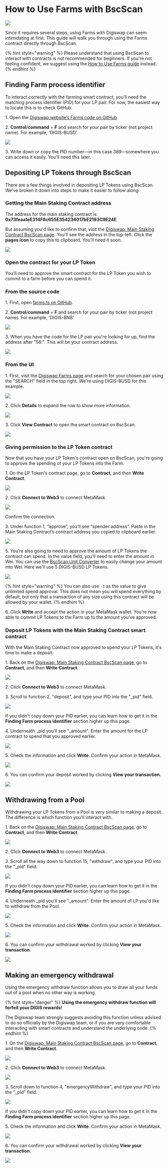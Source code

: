 # How to Use Farms with BscScan

![](<../../.gitbook/assets/docs-masthead-21- (2) (1).png>)

Since it requires several steps, using Farms with Digiswap can seem intimidating at first. This guide will walk you through using the Farms contract directly through BscScan.

{% hint style="warning" %}
Please understand that using BscScan to interact with contracts is not recommended for beginners. If you're not feeling confident, we suggest using the [How to Use Farms guide](https://docs.digiswap.finance/products/yield-farming/how-to-use-farms) instead.
{% endhint %}

## Finding Farm process identifier

To interact correctly with the farming smart contract, you’ll need the matching process identifier (PID) for your LP pair. For now, the easiest way to locate this is to check GitHub.

1\. Open the [Digiswap website’s Farms code on GitHub](https://github.com/pancakeswap/pancake-frontend/blob/master/src/config/constants/farms.ts).

2\. **Control**/**command** + **F** and search for your pair by ticker (not project name). For example, 'DIGIS-BUSD'.

![](<../../.gitbook/assets/image (112).png>)

3\. Write down or copy the PID number—in this case 389—somewhere you can access it easily. You'll need this later.

## Depositing LP Tokens through BscScan

There are a few things involved in depositing LP Tokens using BscScan. We've broken it down into steps to make it easier to follow along.

### Getting the Main Staking Contract address

The address for the main staking contract is: **0x73feaa1eE314F8c655E354234017bE2193C9E24E**

But assuming you'd like to confirm that, visit the [Digiswap: Main Staking Contract BscScan page](https://bscscan.com/address/0x73feaa1ee314f8c655e354234017be2193c9e24e#writeContract). You'll see the address in the top-left. Click the **pages icon** to copy this to clipboard. You'll need it soon.

![](<../../.gitbook/assets/image (116).png>)

### Open the contract for your LP Token

You'll need to approve the smart contract for the LP Token you wish to commit to a farm before you can spend it.

### From the source code

1\. First, open [farms.ts on GitHub](https://github.com/pancakeswap/pancake-frontend/blob/master/src/config/constants/farms.ts).

2\. **Control**/**command** + **F** and search for your pair by ticker (not project name). For example, 'DIGIS-BNB'

![](<../../.gitbook/assets/image (132).png>)

3\. When you have the code for the LP pair you're looking for up, find the address after "56:". This will be your contract address.

![](<../../.gitbook/assets/image (133).png>)

### From the UI

1\. First, visit the [Digiswap Farms page](https://pancakeswap.finance/farms) and search for your chosen pair using the "SEARCH" field in the top right. We're using DIGIS-BUSD for this example.

![](<../../.gitbook/assets/image (113).png>)

2\. Click **Details** to expand the row to show more information.

![](<../../.gitbook/assets/image (114).png>)

3\. Click **View Contract** to open the smart contract on BscScan.

![](<../../.gitbook/assets/image (115).png>)

### Giving permission to the LP Token contract

Now that you have your LP Token's contract open on BscScan, you're going to approve the spending of your LP Tokens into the Farm.

1\. On the LP Token's contract page, go to **Contract**, and then **Write Contract**.

![](<../../.gitbook/assets/image (117).png>)

2\. Click **Connect to Web3** to connect MetaMask.

![](https://lh4.googleusercontent.com/IRXfcKBWmlH8o7gDE9ThGrKuc2DHZSNb-SxF93VSTkCdv2JjtdvKciPb5jom4Uv-ngpPMrrGQI1XuM6H2SuN81NMxGLzoHAye5YgvUzR9YSM6ElZs6e3A-fpnMT21PKyJmV2F1IZ)

Confirm the connection.

3\. Under function 1, “approve”, you’ll see “spender:address”. Paste in the Main Staking Contract’s contract address you copied to clipboard earlier.

![](<../../.gitbook/assets/image (118).png>)

5\. You’re also going to need to approve the amount of LP Tokens the contract can spend. In the value field, you’ll need to enter the amount in Wei. You can use the [BscScan Unit Converter](https://www.bscscan.com/unitconverter) to easily change your amount into Wei. Here we'll use 5 DIGIS-BUSD LP Tokens.

![](<../../.gitbook/assets/image (158) (1).png>)

{% hint style="warning" %}
You can also use `-1` as the value to give unlimited spend approval. This does not mean you will spend everything by default, but only that a transaction of any size using this contract will be allowed by your wallet.
{% endhint %}

6\. Click **Write** and accept the action in your MetaMask wallet. You’re now able to commit LP Tokens to the Farm up to the amount you’ve approved.

### Deposit LP Tokens with the Main Staking Contract smart contract

With the Main Staking Contract now approved to spend your LP Tokens, it's time to make a deposit.

1\. Back on the [Digiswap: Main Staking Contract BscScan page](https://bscscan.com/address/0x73feaa1ee314f8c655e354234017be2193c9e24e#writeContract), go to **Contract**, and then **Write Contract**.

![](<../../.gitbook/assets/image (117).png>)

2\. Click **Connect to Web3** to connect MetaMask.

3\. Scroll to function 2, "deposit", and type your PID into the "\_pid" field.

![](<../../.gitbook/assets/image (119).png>)

If you didn't copy down your PID earlier, you can learn how to get it in the **Finding Farm process identifier** section higher up this page.

4\. Underneath \_pid you'll see "\_amount". Enter the amount for the LP contract to spend that you approved earlier.

![](<../../.gitbook/assets/image (120).png>)

5\. Check the information and click **Write**. Confirm your action in MetaMask.

![](<../../.gitbook/assets/image (121).png>)

6\. You can confirm your deposit worked by clicking **View your transaction**.

![](<../../.gitbook/assets/image (122).png>)

## Withdrawing from a Pool

Withdrawing your LP Tokens from a Pool is very similar to making a deposit. The difference is which function you'll interact with.

1\. Back on the [Digiswap: Main Staking Contract BscScan page](https://bscscan.com/address/0x73feaa1ee314f8c655e354234017be2193c9e24e#writeContract), go to **Contract**, and then **Write Contract**.

![](<../../.gitbook/assets/image (117).png>)

2\. Click **Connect to Web3** to connect MetaMask.

3\. Scroll all the way down to function 15, "withdraw", and type your PID into the "\_pid" field.

![](<../../.gitbook/assets/image (123).png>)

If you didn't copy down your PID earlier, you can learn how to get it in the **Finding Farm process identifier** section higher up this page.

4\. Underneath \_pid you'll see "\_amount". Enter the amount of LP you'd like to withdraw from the Pool.

![](<../../.gitbook/assets/image (124).png>)

5\. Check the information and click **Write**. Confirm your action in MetaMask.

![](<../../.gitbook/assets/image (121).png>)

6\. You can confirm your withdrawal worked by clicking **View your transaction**.

![](<../../.gitbook/assets/image (122).png>)



## **Making an emergency withdrawal**

‌Using the emergency withdraw function allows you to draw all your funds out of a pool when no other way is working.

{% hint style="danger" %}
**Using the emergency withdraw function will forfeit your DIGIS rewards!**

The Digiswap team strongly suggests avoiding this function unless advised to do so officially by the Digiswap team, or if you are very comfortable interacting with smart contracts and understand the underlying code.
{% endhint %}

‌1. On the [Digiswap: Main Staking Contract BscScan page](https://bscscan.com/address/0x73feaa1ee314f8c655e354234017be2193c9e24e#writeContract), go to **Contract**, and then **Write Contract**.

![](<../../.gitbook/assets/image (117).png>)

2\. Click **Connect to Web3** to connect MetaMask.

![](https://lh4.googleusercontent.com/IRXfcKBWmlH8o7gDE9ThGrKuc2DHZSNb-SxF93VSTkCdv2JjtdvKciPb5jom4Uv-ngpPMrrGQI1XuM6H2SuN81NMxGLzoHAye5YgvUzR9YSM6ElZs6e3A-fpnMT21PKyJmV2F1IZ)

‌3. Scroll down to function 4, "emergencyWithdraw", and type your PID into the "\_pid" field.

![](<../../.gitbook/assets/image (125).png>)

If you didn't copy down your PID earlier, you can learn how to get it in the **Finding Farm process identifier** section higher up this page.

5\. Check the information and click **Write**. Confirm your action in MetaMask.

![](<../../.gitbook/assets/image (121).png>)

6\. You can confirm your withdrawal worked by clicking **View your transaction**.

![](<../../.gitbook/assets/image (122).png>)
